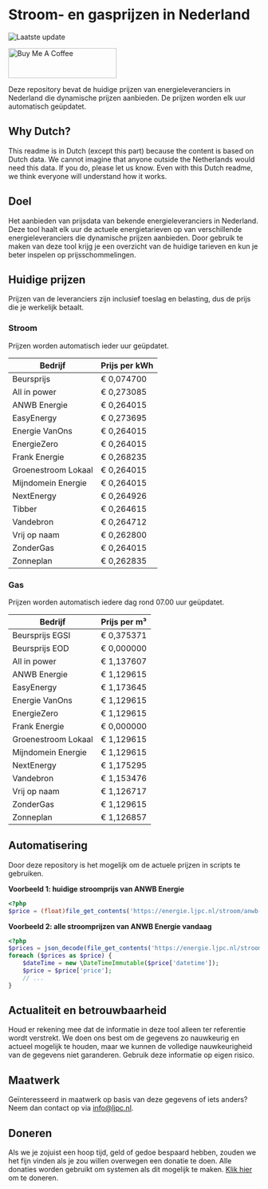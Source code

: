 # Stroom- en gasprijzen in Nederland

![Laatste update](https://img.shields.io/badge/laatste%20update-2023--11--03%2011%3A00%20CET-brightgreen)

<a href="https://www.buymeacoffee.com/Lars-" target="_blank"><img src="https://cdn.buymeacoffee.com/buttons/v2/default-orange.png" alt="Buy Me A Coffee" height="60" style="height: 60px !important;width: 217px !important;" ></a>

Deze repository bevat de huidige prijzen van energieleveranciers in Nederland die dynamische prijzen aanbieden. De prijzen worden elk uur automatisch geüpdatet.

## Why Dutch?

This readme is in Dutch (except this part) because the content is based on Dutch data. We cannot imagine that anyone outside the Netherlands would need this data. If you do, please let us know. Even with this Dutch readme, we think
everyone will understand how it works.

## Doel

Het aanbieden van prijsdata van bekende energieleveranciers in Nederland. Deze tool haalt elk uur de actuele energietarieven op van verschillende energieleveranciers die dynamische prijzen aanbieden. Door gebruik te maken van deze tool
krijg je een overzicht van de huidige tarieven en kun je beter inspelen op prijsschommelingen.

## Huidige prijzen

Prijzen van de leveranciers zijn inclusief toeslag en belasting, dus de prijs die je werkelijk betaalt.

### Stroom

Prijzen worden automatisch ieder uur geüpdatet.

 Bedrijf | Prijs per kWh 
---------|---------------
Beursprijs | € 0,074700
All in power | € 0,273085
ANWB Energie | € 0,264015
EasyEnergy | € 0,273695
Energie VanOns | € 0,264015
EnergieZero | € 0,264015
Frank Energie | € 0,268235
Groenestroom Lokaal | € 0,264015
Mijndomein Energie | € 0,264015
NextEnergy | € 0,264926
Tibber | € 0,264615
Vandebron | € 0,264712
Vrij op naam | € 0,262800
ZonderGas | € 0,264015
Zonneplan | € 0,262835


### Gas

Prijzen worden automatisch iedere dag rond 07.00 uur geüpdatet.

 Bedrijf | Prijs per m³ 
---------|--------------
Beursprijs EGSI | € 0,375371
Beursprijs EOD | € 0,000000
All in power | € 1,137607
ANWB Energie | € 1,129615
EasyEnergy | € 1,173645
Energie VanOns | € 1,129615
EnergieZero | € 1,129615
Frank Energie | € 0,000000
Groenestroom Lokaal | € 1,129615
Mijndomein Energie | € 1,129615
NextEnergy | € 1,175295
Vandebron | € 1,153476
Vrij op naam | € 1,126717
ZonderGas | € 1,129615
Zonneplan | € 1,126857


## Automatisering

Door deze repository is het mogelijk om de actuele prijzen in scripts te gebruiken.

**Voorbeeld 1: huidige stroomprijs van ANWB Energie**

```php
<?php
$price = (float)file_get_contents('https://energie.ljpc.nl/stroom/anwb-energie-nu.txt');

```

**Voorbeeld 2: alle stroomprijzen van ANWB Energie vandaag**

```php
<?php
$prices = json_decode(file_get_contents('https://energie.ljpc.nl/stroom/all-in-power-vandaag.json'),true);
foreach ($prices as $price) {
    $dateTime = new \DateTimeImmutable($price['datetime']);
    $price = $price['price'];
    // ...
}
```

## Actualiteit en betrouwbaarheid

Houd er rekening mee dat de informatie in deze tool alleen ter referentie wordt verstrekt. We doen ons best om de gegevens zo nauwkeurig en actueel mogelijk te houden, maar we kunnen de volledige nauwkeurigheid van de gegevens niet
garanderen. Gebruik deze informatie op eigen risico.

## Maatwerk

Geïnteresseerd in maatwerk op basis van deze gegevens of iets anders? Neem dan contact op
via [info@ljpc.nl](mailto:info@ljpc.nl?subject=Energie%20prijzen).

## Doneren

Als we je zojuist een hoop tijd, geld of gedoe bespaard hebben, zouden we het fijn vinden als je zou willen overwegen een
donatie te doen. Alle donaties worden gebruikt om systemen als dit mogelijk te
maken. [Klik hier](https://www.buymeacoffee.com/Lars-) om te doneren.
